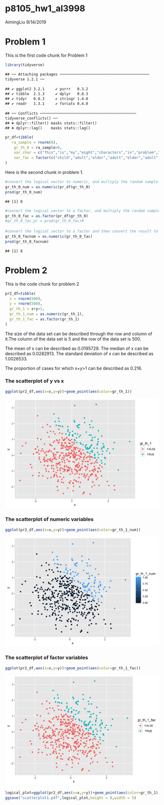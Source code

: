 p8105\_hw1\_al3998
================
AimingLiu
9/14/2019

# Problem 1

This is the first code chunk for Problem
    1

``` r
library(tidyverse)
```

    ## ── Attaching packages ───────────────────────────────────────── tidyverse 1.2.1 ──

    ## ✔ ggplot2 3.2.1     ✔ purrr   0.3.2
    ## ✔ tibble  2.1.3     ✔ dplyr   0.8.3
    ## ✔ tidyr   0.8.3     ✔ stringr 1.4.0
    ## ✔ readr   1.3.1     ✔ forcats 0.4.0

    ## ── Conflicts ──────────────────────────────────────────── tidyverse_conflicts() ──
    ## ✖ dplyr::filter() masks stats::filter()
    ## ✖ dplyr::lag()    masks stats::lag()

``` r
pr_df=tibble(
   ra_sample = rnorm(8),
    gr_th_0 = ra_sample>0,
    var_char = c("This","is","my","eight","characters","in","problem","one"),
    var_fac = factor(c("child","adult","elder","adult","elder","adult","child","adult"),levels=c("child","adult","elder"))
)
```

Here is the second chunk in problem
1.

``` r
#convert the logical vector to numeric, and multiply the random sample by the result#
gr_th_0_num = as.numeric(pr_df$gr_th_0)
prod(gr_th_0_num)
```

    ## [1] 0

``` r
#convert the logical vector to a factor, and multiply the random sample by the result#
gr_th_0_fac = as.factor(pr_df$gr_th_0)
#gr_th_0_fac_pr = prod(gr_th_0_fac)#

#convert the logical vector to a factor and then convert the result to numeric, and multiply the random sample by the result#
gr_th_0_facnum = as.numeric(gr_th_0_fac)
prod(gr_th_0_facnum)
```

    ## [1] 8

# Problem 2

This is the code chunk for problem 2

``` r
pr2_df=tibble(
  x = rnorm(500),
  y = rnorm(500),
  gr_th_1 = x+y>1,
  gr_th_1_num = as.numeric(gr_th_1),
  gr_th_1_fac = as.factor(gr_th_1)
)
```

The size of the data set can be described through the row and column of
it.The column of the data set is 5 and the row of the data set is 500.

The mean of x can be described as 0.0195729. The median of x can be
described as 0.0282913. The standard deviation of x can be described as
1.0026533.

The proportion of cases for which x+y\>1 can be described as 0.216.

### The scatterplot of y vs x

``` r
ggplot(pr2_df,aes(x=x,y=y))+geom_point(aes(color=gr_th_1))
```

![](p8105-hw1_al3998_files/figure-gfm/unnamed-chunk-4-1.png)<!-- -->

### The scatterplot of numeric variables

``` r
ggplot(pr2_df,aes(x=x,y=y))+geom_point(aes(color=gr_th_1_num))
```

![](p8105-hw1_al3998_files/figure-gfm/unnamed-chunk-5-1.png)<!-- -->

### The scatterplot of factor variables

``` r
ggplot(pr2_df,aes(x=x,y=y))+geom_point(aes(color=gr_th_1_fac))
```

![](p8105-hw1_al3998_files/figure-gfm/unnamed-chunk-6-1.png)<!-- -->

``` r
logical_plot=ggplot(pr2_df,aes(x=x,y=y))+geom_point(aes(color=gr_th_1))
ggsave("scatterplot1.pdf",logical_plot,height = 8,width = 5)
```
